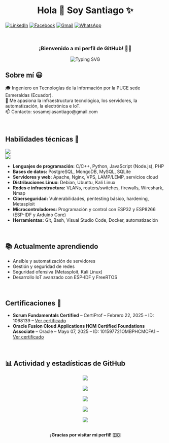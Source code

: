 <h1 align="center">Hola 👋  Soy Santiago  ✨ </h1> 

<p align="left">
  <a href="https://www.linkedin.com/in/santiago-sosa-2004smws" target="_blank"><img align="center" src="https://img.shields.io/badge/LinkedIn-0077B5?style=for-the-badge&logo=linkedin&logoColor=white" alt="LinkedIn"/></a>
  <a href="https://www.facebook.com/samtiagoom" target="_blank"><img align="center" src="https://img.shields.io/badge/Facebook-1877F2?style=for-the-badge&logo=facebook&logoColor=white" alt="Facebook" /></a>
  <a href="mailto:sosamejiasantiago@gmail.com" target="_blank"><img align="center" src="https://img.shields.io/badge/Gmail-D14836?style=for-the-badge&logo=gmail&logoColor=white" alt="Gmail" /></a>
  <a href="https://wa.me/593992061812" target="_blank"><img align="center" src="https://img.shields.io/badge/WhatsApp-25D366?style=for-the-badge&logo=whatsapp&logoColor=white" alt="WhatsApp" /></a>
</p>
<br>

<h3 align="center">¡Bienvenido a mi perfil de GitHub! 👨‍💻</h3>
<p align="center">
  <img src="https://readme-typing-svg.demolab.com?font=Fira+Code&pause=1000&center=true&width=435&lines=Ingeniero+TI;Orgullosamente+ecuatoriano;Amante+de+Linux+y+la+infraestructura;Aprendiendo+todos+los+d%C3%ADas" alt="Typing SVG" />
</p>

<h2>Sobre mí 😃</h2>
<p align="left">
🎓 Ingeniero en Tecnologías de la Información por la PUCE sede Esmeraldas (Ecuador). 
<br>
🧠 Me apasiona la infraestructura tecnológica, los servidores, la automatización, la electrónica e IoT.
<br>
📫 Contacto: sosamejiasantiago@gmail.com
</p>
<br>

<h2>Habilidades técnicas 🔧</h2>
<p align="left">
  <img src="https://skillicons.dev/icons?i=arduino,raspberrypi,python,cpp,nodejs,php,mysql,mongodb,postgres&theme=light" />
  <br>
  <img src="https://skillicons.dev/icons?i=linux,docker,git,vscode,bash,nginx&theme=light" />
</p>
<ul>
  <li><strong>Lenguajes de programación:</strong> C/C++, Python, JavaScript (Node.js), PHP</li>
  <li><strong>Bases de datos:</strong> PostgreSQL, MongoDB, MySQL, SQLite</li>
  <li><strong>Servidores y web:</strong> Apache, Nginx, VPS, LAMP/LEMP, servicios cloud</li>
  <li><strong>Distribuciones Linux:</strong> Debian, Ubuntu, Kali Linux</li>
  <li><strong>Redes e infraestructura:</strong> VLANs, routers/switches, firewalls, Wireshark, Nmap</li>
  <li><strong>Ciberseguridad:</strong> Vulnerabilidades, pentesting básico, hardening, Metasploit</li>
  <li><strong>Microcontroladores:</strong> Programación y control con ESP32 y ESP8266 (ESP-IDF y Arduino Core)</li>
  <li><strong>Herramientas:</strong> Git, Bash, Visual Studio Code, Docker, automatización</li>
</ul>
<br>

<h2>📚 Actualmente aprendiendo</h2>
<ul>
  <li>Ansible y automatización de servidores</li>
  <li>Gestión y seguridad de redes</li>
  <li>Seguridad ofensiva (Metasploit, Kali Linux)</li>
  <li>Desarrollo IoT avanzado con ESP-IDF y FreeRTOS</li>
</ul>
<br>

<h2>Certificaciones 📜</h2>
<ul>
  <li><strong>Scrum Fundamentals Certified</strong> – CertiProf – Febrero 22, 2025 – ID: 1068139 – <a href="https://drive.google.com/file/d/1-3oVIatj7I-7_dU6mHXMdRstPZStEwKN/view?usp=drive_link" target="_blank">Ver certificado</a></li>
  <li><strong>Oracle Fusion Cloud Applications HCM Certified Foundations Associate</strong> – Oracle – Mayo 07, 2025 – ID: 101597721OMBPHCMCFA1 – <a href="https://drive.google.com/file/d/1srCBgiU3oC0LntyC5nxSlgFErqO8VI6Z/view?usp=drive_link" target="_blank">Ver certificado</a></li>
</ul>
<br>

<h2>📊 Actividad y estadísticas de GitHub</h2>

<div align="center">
  <!-- Estadísticas principales -->
  <img src="https://github-readme-stats.vercel.app/api?username=waltersosa&show_icons=true&theme=tokyonight&hide_border=true&custom_title=Estadísticas+de+GitHub" />
  <br><br>

  <!-- Racha de commits -->
  <img src="https://github-readme-streak-stats.herokuapp.com/?user=waltersosa&theme=tokyonight&hide_border=true" />
  <br><br>

  <!-- Tarjeta de resumen de perfil -->
  <img src="https://github-profile-summary-cards.vercel.app/api/cards/profile-details?username=waltersosa&theme=tokyonight" />
  <br><br>

  <!-- Trofeos compactos -->
  <img src="https://github-profile-trophy.vercel.app/?username=waltersosa&theme=gruvbox&no-frame=true&row=2&column=4&margin-w=10&margin-h=10" />
  <br><br>

  <!-- Contadores -->
  <img src="https://img.shields.io/github/followers/waltersosa?style=social" />
  <br><br>

  <p><strong>¡Gracias por visitar mi perfil! 🇪🇨</strong></p>
</div>
